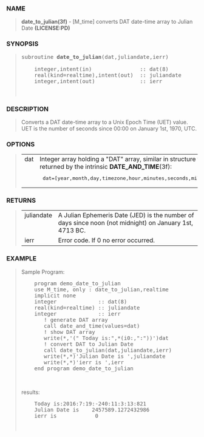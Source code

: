 <?
<body>
  <a name="top" id="top"></a>
  <div id="Container">
    <div id="Content">
      <div class="c11">
      </div><a name="0"></a>
      <h3><a name="0">NAME</a></h3>
      <blockquote>
        <b>date_to_julian(3f)</b> - [M_time] converts DAT date-time array to Julian Date <b>(LICENSE:PD)</b>
      </blockquote><a name="contents" id="contents"></a>

      <a name="8"></a>

      <h3><a name="8">SYNOPSIS</a></h3>
      <blockquote>

        <pre>
subroutine <b>date_to_julian</b>(dat,juliandate,ierr)
<br />    integer,intent(in)               :: dat(8)
    real(kind=realtime),intent(out)  :: juliandate
    integer,intent(out)              :: ierr
<br />
</pre>
      </blockquote><a name="2"></a>
      <h3><a name="2">DESCRIPTION</a></h3>
      <blockquote>
        Converts a DAT date-time array to a Unix Epoch Time (UET) value. UET is the number of seconds since 00:00 on January 1st, 1970, UTC.
      </blockquote><a name="3"></a>
      <h3><a name="3">OPTIONS</a></h3>
      <blockquote>

        <table cellpadding="3">
          <tr valign="top">
            <td class="c12" width="6%" nowrap="nowrap">dat</td>
            <td valign="bottom">Integer array holding a "DAT" array,
                similar in structure to the array returned by the intrinsic
                <b>DATE_AND_TIME</b>(3f):
                <pre> dat=[year,month,day,timezone,hour,minutes,seconds,milliseconds] </pre>
	    </td>
          </tr>
        </table>

      </blockquote><a name="4"></a>
      <h3><a name="4">RETURNS</a></h3>
      <blockquote>
        <table cellpadding="3">
          <tr valign="top">
            <td class="c12" colspan="1" width="%6">juliandate</td>
            <td>A Julian Ephemeris Date (JED) is the number of days since noon (not midnight) on January 1st, 4713 BC.</td>
          </tr>
          <tr valign="top">
            <td class="c12" width="6%" nowrap="nowrap">ierr</td>
            <td valign="bottom">Error code. If 0 no error occurred.</td>
          </tr>
        </table>

      </blockquote><a name="5"></a>
      <h3><a name="5">EXAMPLE</a></h3>
      <blockquote>
        Sample Program:
        <pre>
    program demo_date_to_julian
    use M_time, only : date_to_julian,realtime
    implicit none
    integer             :: dat(8)
    real(kind=realtime) :: juliandate
    integer             :: ierr
       ! generate DAT array
       call date_and_time(values=dat)
       ! show DAT array
       write(*,'(" Today is:",*(i0:,":"))')dat
       ! convert DAT to Julian Date
       call date_to_julian(dat,juliandate,ierr)
       write(*,*)'Julian Date is ',juliandate
       write(*,*)'ierr is ',ierr
    end program demo_date_to_julian
<br />
</pre>results:
        <pre>
    Today is:2016:7:19:-240:11:3:13:821
    Julian Date is    2457589.1272432986
    ierr is            0
<br />
</pre>
      </blockquote><a name="6"></a>
    </div>
  </div>
</body>
